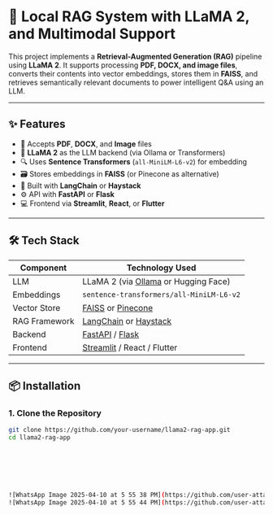 # 🧠 Local RAG System with LLaMA 2, and Multimodal Support

This project implements a **Retrieval-Augmented Generation (RAG)** pipeline using **LLaMA 2**. It supports processing **PDF, DOCX, and image files**, converts their contents into vector embeddings, stores them in **FAISS**, and retrieves semantically relevant documents to power intelligent Q&A using an LLM.

---

## ✨ Features

- 📄 Accepts **PDF**, **DOCX**, and **Image** files
- 🧠 **LLaMA 2** as the LLM backend (via Ollama or Transformers)
- 🔍 Uses **Sentence Transformers** (`all-MiniLM-L6-v2`) for embedding
- 🗃️ Stores embeddings in **FAISS** (or Pinecone as alternative)
- 🔗 Built with **LangChain** or **Haystack**
- ⚙️ API with **FastAPI** or **Flask**
- 💻 Frontend via **Streamlit**, **React**, or **Flutter**

---

## 🛠️ Tech Stack

| Component       | Technology Used                      |
|----------------|--------------------------------------|
| LLM            | LLaMA 2 (via [Ollama](https://ollama.com) or Hugging Face) |
| Embeddings     | `sentence-transformers/all-MiniLM-L6-v2` |
| Vector Store   | [FAISS](https://github.com/facebookresearch/faiss) or [Pinecone](https://www.pinecone.io) |
| RAG Framework  | [LangChain](https://www.langchain.com/) or [Haystack](https://haystack.deepset.ai/) |
| Backend        | [FastAPI](https://fastapi.tiangolo.com/) / [Flask](https://flask.palletsprojects.com/) |
| Frontend       | [Streamlit](https://streamlit.io/) / React / Flutter |

---

## 📦 Installation

### 1. Clone the Repository

```bash
git clone https://github.com/your-username/llama2-rag-app.git
cd llama2-rag-app







![WhatsApp Image 2025-04-10 at 5 55 38 PM](https://github.com/user-attachments/assets/1bf061ed-8c68-4175-b0e7-b0f5e5b8155c)
![WhatsApp Image 2025-04-10 at 5 55 44 PM](https://github.com/user-attachments/assets/e73d9b9e-8b6d-4ffc-8fe4-d516873b925e)

